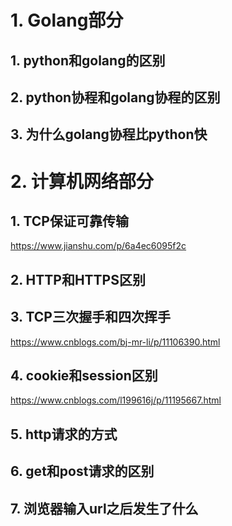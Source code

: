  

# 1. Golang部分

## 1. python和golang的区别

## 2. python协程和golang协程的区别

## 3. 为什么golang协程比python快



# 2. 计算机网络部分

## 1. TCP保证可靠传输

https://www.jianshu.com/p/6a4ec6095f2c



## 2. HTTP和HTTPS区别



## 3. TCP三次握手和四次挥手

https://www.cnblogs.com/bj-mr-li/p/11106390.html

## 4. cookie和session区别

https://www.cnblogs.com/l199616j/p/11195667.html



## 5. http请求的方式

## 6. get和post请求的区别

## 7. 浏览器输入url之后发生了什么

